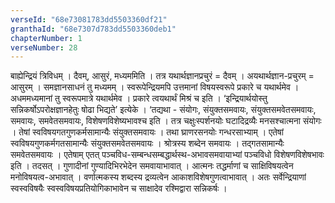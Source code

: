 ```yaml
---
verseId: "68e73081783dd5503360df21"
granthaId: "68e7307d783dd5503360deb1"
chapterNumber: 1
verseNumber: 28
---
```


बाह्येन्द्रियं त्रिविधम् । दैवम्, आसुरं, मध्यममिति । तत्र यथार्थज्ञानप्रचुरं = दैवम् । अयथार्थज्ञान-प्रचुरम् = आसुरम् । समज्ञानसाधनं तु मध्यमम् । स्वरूपेन्द्रियमपि उत्तमानां विषयस्वरूपे प्रकारे च यथार्थमेव । अधममध्यमानां तु स्वरूपमात्रे यथार्थमेव । प्रकारे त्वयथार्थं मिश्रं च इति ।
‘इन्द्रियार्थयोस्तु सन्निकर्षोऽपरोक्षज्ञानहेतुः षोढा भिद्यते’ इत्येके । ‘तद्यथा - संयोगः, संयुक्तसमवायः, संयुक्तसमवेतसमवायः, समवायः, समवेतसमवायः, विशेषणविशेष्यभावश्च इति । तत्र चक्षुःस्पर्शनयोः घटादिद्रव्यैः मनसश्चात्मना संयोगः । तेषां स्वविषयगतगुणकर्मसामान्यैः संयुक्तसमवायः । तथा घ्राणरसनयोः गन्धरसाभ्याम् । एतेषां स्वविषयगुणकर्मगतसामान्यैः संयुक्तसमवेतसमवायः । श्रोत्रस्य शब्देन समवायः । तद्गतसामान्यैः समवेतसमवायः । एतेषाम् एतत् पञ्चविध-सम्बन्धसम्बद्धार्थस्थ-अभावसमवायाभ्यां पञ्चविधो विशेषणविशेषभावः  इति । तदसत् । गुणादीनां गुण्यादिभिरभेदेन समवायाभावात् । आत्मनः तद्धर्माणां च साक्षिविषयत्वेन मनोविषयत्व-अभावात् । वर्णात्मकस्य शब्दस्य द्रव्यत्वेन आकाशविशेषगुणत्वाभावात् । अतः सर्वेन्द्रियाणां स्वस्वविषयैः स्वस्वविषयप्रतियोगिकाभावेन च साक्षादेव रश्मिद्वारा सन्निकर्षः ।

